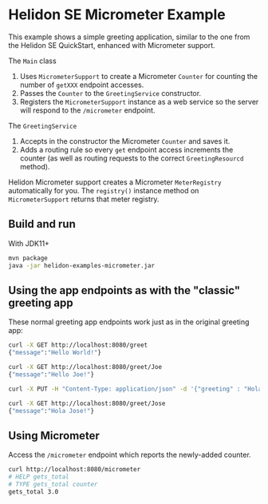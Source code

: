 # Helidon SE Micrometer Example

This example shows a simple greeting application, similar to the one from the 
Helidon SE QuickStart, enhanced with Micrometer support.

The `Main` class
1. Uses `MicrometerSupport` to create a Micrometer `Counter` for counting the number of `getXXX` endpoint accesses.
1. Passes the `Counter` to the `GreetingService` constructor.
1. Registers the `MicrometerSupport` instance as a web service so the server will respond to the `/micrometer` endpoint.

The `GreetingService`
1. Accepts in the constructor the Micrometer `Counter` and saves it.
1. Adds a routing rule so every `get` endpoint access increments the counter (as well as routing 
   requests to the correct `GreetingResourcd` method).

Helidon Micrometer support creates a Micrometer `MeterRegistry` automatically for you. 
The `registry()` 
instance method on `MicrometerSupport` returns that meter registry.

## Build and run

With JDK11+
```bash
mvn package
java -jar helidon-examples-micrometer.jar
```

## Using the app endpoints as with the "classic" greeting app

These normal greeting app endpoints work just as in the original greeting app:

```bash
curl -X GET http://localhost:8080/greet
{"message":"Hello World!"}

curl -X GET http://localhost:8080/greet/Joe
{"message":"Hello Joe!"}

curl -X PUT -H "Content-Type: application/json" -d '{"greeting" : "Hola"}' http://localhost:8080/greet/greeting

curl -X GET http://localhost:8080/greet/Jose
{"message":"Hola Jose!"}
```

## Using Micrometer

Access the `/micrometer` endpoint which reports the newly-added counter.

```bash
curl http://localhost:8080/micrometer
# HELP gets_total  
# TYPE gets_total counter
gets_total 3.0
```
